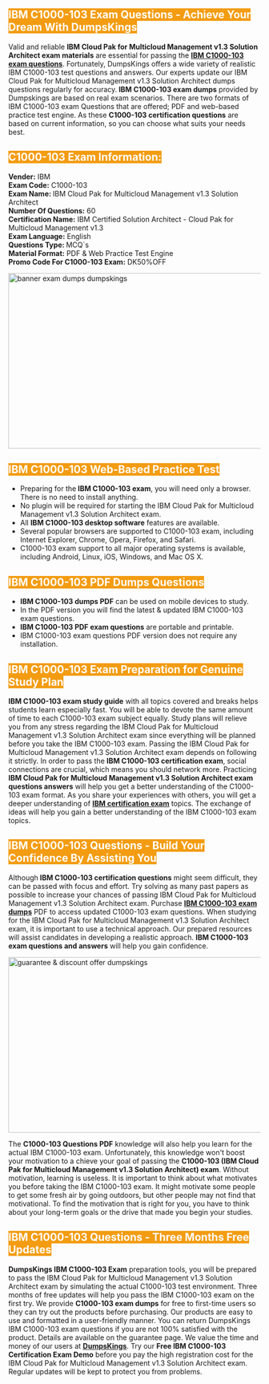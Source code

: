 <h2><span style="color:#ffffff"><strong><span style="background-color:#f39c12">IBM C1000-103 Exam Questions - Achieve Your Dream With DumpsKings</span></strong></span></h2> <p>Valid and reliable <strong>IBM Cloud Pak for Multicloud Management v1.3 Solution Architect exam materials</strong> are essential for passing the <u><strong><a href="https://www.dumpskings.com/ibm/c1000-103/dumps-questions">IBM C1000-103 exam questions</a></strong></u>. Fortunately, DumpsKings offers a wide variety of realistic IBM C1000-103 test questions and answers. Our experts update our IBM Cloud Pak for Multicloud Management v1.3 Solution Architect dumps questions regularly for accuracy.<strong> IBM C1000-103 exam dumps</strong> provided by Dumpskings are based on real exam scenarios. There are two formats of IBM C1000-103 exam Questions that are offered; PDF and web-based practice test engine. As these <strong>C1000-103 certification questions</strong> are based on current information, so you can choose what suits your needs best.</p> <h2><span style="color:#ffffff"><strong><span style="background-color:#f39c12">C1000-103 Exam Information:</span></strong></span></h2> <p><strong>Vender:</strong> IBM<br /> <strong>Exam Code:</strong> C1000-103<br /> <strong>Exam Name: </strong>IBM Cloud Pak for Multicloud Management v1.3 Solution Architect<br /> <strong>Number Of Questions:</strong> 60<br /> <strong>Certification Name:</strong> IBM Certified Solution Architect - Cloud Pak for Multicloud Management v1.3<br /> <strong>Exam Language:</strong> English<br /> <strong>Questions Type: </strong>MCQ`s<br /> <strong>Material Format:</strong> PDF & Web Practice Test Engine<br /> <strong>Promo Code For C1000-103 Exam:</strong> DK50%OFF</p> <p><a href="https://www.dumpskings.com/ibm/c1000-103/dumps-questions" rel="no-follow"><img height="350px" width="750px"  alt="banner exam dumps dumpskings" src="https://www.certcollections.com/uploads/content/featuresdumpskings.jpg" /></a></p> <h2><span style="color:#ffffff"><strong><span style="background-color:#f39c12">IBM C1000-103 Web-Based Practice Test</span></strong></span></h2> <ul> <li>Preparing for the<strong> IBM C1000-103 exam</strong>, you will need only a browser. There is no need to install anything.</li> <li>No plugin will be required for starting the IBM Cloud Pak for Multicloud Management v1.3 Solution Architect exam.</li> <li>All <strong>IBM C1000-103 desktop software</strong> features are available.</li> <li>Several popular browsers are supported to C1000-103 exam, including Internet Explorer, Chrome, Opera, Firefox, and Safari.</li> <li>C1000-103 exam support to all major operating systems is available, including Android, Linux, iOS, Windows, and Mac OS X.</li> </ul> <h2><span style="color:#ffffff"><strong><span style="background-color:#f39c12">IBM C1000-103 PDF Dumps Questions</span></strong></span></h2> <ul> <li><strong>IBM C1000-103 dumps PDF</strong> can be used on mobile devices to study.</li> <li>In the PDF version you will find the latest & updated IBM C1000-103 exam questions.</li> <li><strong>IBM C1000-103 PDF exam questions</strong> are portable and printable.</li> <li>IBM C1000-103 exam questions PDF version does not require any installation.</li> </ul> <h2><span style="color:#ffffff"><strong><span style="background-color:#f39c12">IBM C1000-103 Exam Preparation for Genuine Study Plan</span></strong></span></h2> <p><strong>IBM C1000-103 exam study guide</strong> with all topics covered and breaks helps students learn especially fast. You will be able to devote the same amount of time to each C1000-103 exam subject equally. Study plans will relieve you from any stress regarding the IBM Cloud Pak for Multicloud Management v1.3 Solution Architect exam since everything will be planned before you take the IBM C1000-103 exam. Passing the IBM Cloud Pak for Multicloud Management v1.3 Solution Architect exam depends on following it strictly. In order to pass the <strong>IBM C1000-103 certification exam</strong>, social connections are crucial, which means you should network more. Practicing <strong>IBM Cloud Pak for Multicloud Management v1.3 Solution Architect exam questions answers</strong> will help you get a better understanding of the C1000-103 exam format. As you share your experiences with others, you will get a deeper understanding of <u><strong><a href="https://www.dumpskings.com/ibm/questions">IBM certification exam</a></strong></u> topics. The exchange of ideas will help you gain a better understanding of the IBM C1000-103 exam topics.</p> <h2><span style="color:#ffffff"><strong><span style="background-color:#f39c12">IBM C1000-103 Questions - Build Your Confidence By Assisting You</span></strong></span></h2> <p>Although<strong> IBM C1000-103 certification questions</strong> might seem difficult, they can be passed with focus and effort. Try solving as many past papers as possible to increase your chances of passing IBM Cloud Pak for Multicloud Management v1.3 Solution Architect exam. Purchase <strong><a href="https://www.dumpskings.com/ibm/c1000-103/dumps-questions">IBM C1000-103 exam dumps</a></strong> PDF to access updated C1000-103 exam questions. When studying for the IBM Cloud Pak for Multicloud Management v1.3 Solution Architect exam, it is important to use a technical approach. Our prepared resources will assist candidates in developing a realistic approach. <strong>IBM C1000-103 exam questions and answers</strong> will help you gain confidence.</p> <p><a href="https://www.dumpskings.com/ibm/c1000-103/dumps-questions" rel="no-follow"><img height="350px" width="750px"  alt="guarantee & discount offer dumpskings" src="https://www.certcollections.com/uploads/content/discountdumpskings.jpg" /></a></p> <p>The <strong>C1000-103 Questions PDF</strong> knowledge will also help you learn for the actual IBM C1000-103 exam. Unfortunately, this knowledge won't boost your motivation to a chieve your goal of passing the <strong>C1000-103 (IBM Cloud Pak for Multicloud Management v1.3 Solution Architect) exam</strong>. Without motivation, learning is useless. It is important to think about what motivates you before taking the IBM C1000-103 exam. It might motivate some people to get some fresh air by going outdoors, but other people may not find that motivational. To find the motivation that is right for you, you have to think about your long-term goals or the drive that made you begin your studies.</p> <h2><span style="color:#ffffff"><strong><span style="background-color:#f39c12">IBM C1000-103 Questions - Three Months Free Updates</span></strong></span></h2> <p><strong>DumpsKings IBM C1000-103 Exam</strong> preparation tools, you will be prepared to pass the IBM Cloud Pak for Multicloud Management v1.3 Solution Architect exam by simulating the actual C1000-103 test environment. Three months of free updates will help you pass the IBM C1000-103 exam on the first try. We provide <strong>C1000-103 exam dumps</strong> for free to first-time users so they can try out the products before purchasing. Our products are easy to use and formatted in a user-friendly manner. You can return DumpsKings IBM C1000-103 exam questions if you are not 100% satisfied with the product. Details are available on the guarantee page. We value the time and money of our users at <u><strong><a href="https://www.dumpskings.com/">DumpsKings</a></strong></u>. Try our <strong>Free IBM C1000-103 Certification Exam Demo</strong> before you pay the high registration cost for the IBM Cloud Pak for Multicloud Management v1.3 Solution Architect exam. Regular updates will be kept to protect you from problems.</p>
